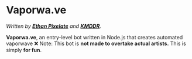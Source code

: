 # Vaporwa.ve
*Written by **[Ethan Pixelate](https://github.com/ethan-pixelate/)** and **[KMDDR](https://github.com/kmddr/)**.*

**Vaporwa.ve**, an entry-level bot written in Node.js that creates automated vaporwave
❌ Note: This bot is **not made to overtake actual artists.** This is simply **for fun**.
